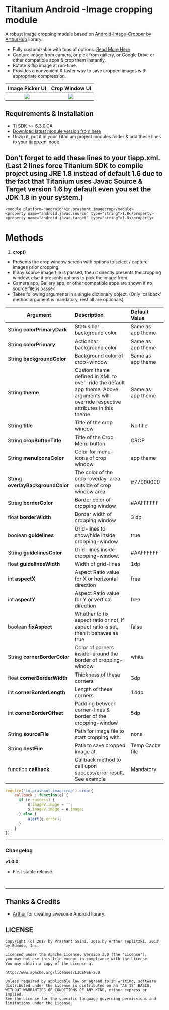 # Titanium Android -Image cropping module
A robust image cropping module based on [Android-Image-Cropper by ArthurHub](https://github.com/ArthurHub/Android-Image-Cropper) library.

* Fully customizable with tons of options. [Read More Here](https://github.com/ArthurHub/Android-Image-Cropper/wiki)
* Capture image from camera, or pick from gallery, or Google Drive or other compatible apps & crop them instantly.
* Rotate & flip image at run-time.
* Provides a convenient & faster way to save cropped images with appropriate compression.

| Image Picker UI             |  Crop Window UI |
|:-------------------------:|:-------------------------:|
|  ![](https://github.com/prashantsaini1/android-titanium-imagecropper/blob/master/select_app.png)   |  ![](https://github.com/prashantsaini1/android-titanium-imagecropper/blob/master/sample.png)  |


## Requirements & Installation
* Ti SDK >= 6.3.0.GA
* [Download latest module version from here](https://github.com/prashantsaini1/android-titanium-imagecropper/tree/master/android/dist)
* Unzip it, put it in your Titanium project modules folder & add these lines to your tiapp.xml <modules> node.

## Don't forget to add these lines to your tiapp.xml. (Last 2 lines force Titanium SDK to compile project using JRE 1.8 instead of default 1.6 due to the fact that Titanium uses Javac Source & Target version 1.6 by default even you set the JDK 1.8 in your system.)
```
<module platform="android">in.prashant.imagecrop</module>
<property name="android.javac.source" type="string">1.8</property>
<property name="android.javac.target" type="string">1.8</property>
```


# Methods
1. **crop()**
* Presents the crop window screen with options to select / capture images prior cropping.
* If any source image file is passed, then it directly presents the cropping window, else it presents options to pick the image from.
* Camera app, Gallery app, or other compatible apps are shown if no source file is passed.
* Takes following arguments in a single dictionary object. (Only 'callback' method argument is mandatory, rest all are optionals)

| Argument              | Description           | Default Value              |
| --------------------- |:--------------------- | :------------------------- |
|  String **colorPrimaryDark**     | Status bar background color | Same as app theme |
|  String **colorPrimary**      |  Actionbar background color   | Same as app theme |
|  String **backgroundColor**   | Background color of crop-window    | Same as app theme |
|  String **theme**    |  Custom theme defined in XML to over-ride the default app theme. Above arguments will override respective attributes in this theme  | Same as app theme |
|  String **title**              |  Title of the crop window   | No title |
|  String **cropButtonTitle**    | Title of the Crop Menu button   | CROP |
|  String **menuIconsColor**      |  Color for menu-icons of crop window   | app theme |
|  String **overlayBackgroundColor**    | The color of the crop-overlay-area outside of crop window area  | #77000000 |
|  String **borderColor**      |  Border color of cropping window   | #AAFFFFFF |
|  float **borderWidth**     |  Border width of cropping window   | 3 dp |
|  boolean **guidelines**     | Grid-lines to show/hide inside cropping-window   | true |
|  String **guidelinesColor**     | Grid-lines inside cropping-window.     | #AAFFFFFF |
|  float **guidelinesWidth**     | Width of grid-lines   | 1dp |
|  int **aspectX**     | Aspect Ratio value for X or horizontal direction    | free |
|  int **aspectY**     | Aspect Ratio value for Y or vertical direction     | free |
|  boolean **fixAspect**    | Whether to fix aspect ratio or not, if aspect ratio is set, then it behaves as true    | false |
|  String **cornerBorderColor**     | Color of corners inside-around the border of cropping-window    | white |
|  float **cornerBorderWidth**     | Thickness of these corners     | 3dp |
|  int **cornerBorderLength**     | Length of these corners    | 14dp |
|  int **cornerBorderOffset**     | Padding between corner-lines & border of the cropping-window  | 5dp |
|  String **sourceFile**     | Path for image file to start cropping with.   | none |
|  String **destFile**     | Path to save cropped image at.  | Temp Cache file |
|  function **callback**     | Callback method to call upon success/error result. See example  | Mandatory |

```javascript
require('in.prashant.imagecrop').crop({
    callback : function(e) {
      if (e.success) {
          $.imageV.image = '';
          $.imageV.image = e.image;
      } else {
          alert(e.error);
      }
    }
});
```



<hr/>

### Changelog

**v1.0.0**
* First stable release.

</br>


<hr/>

## Thanks & Credits
* [Arthur](https://github.com/ArthurHub) for creating awesome Android library.


## LICENSE
    Copyright (c) 2017 by Prashant Saini, 2016 by Arthur Teplitzki, 2013 by Edmodo, Inc.

    Licensed under the Apache License, Version 2.0 (the "License");
    you may not use this file except in compliance with the License.
    You may obtain a copy of the License at

    http://www.apache.org/licenses/LICENSE-2.0

    Unless required by applicable law or agreed to in writing, software
    distributed under the License is distributed on an "AS IS" BASIS,
    WITHOUT WARRANTIES OR CONDITIONS OF ANY KIND, either express or implied.
    See the License for the specific language governing permissions and
    limitations under the License.
